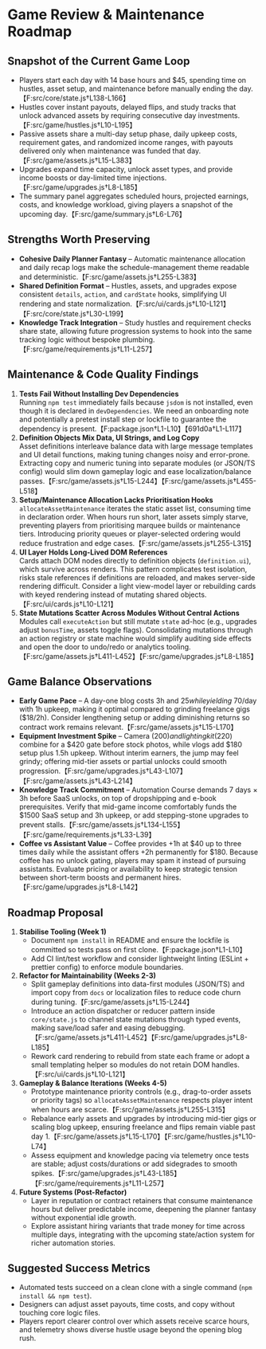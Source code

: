# Game Review & Maintenance Roadmap

## Snapshot of the Current Game Loop
- Players start each day with 14 base hours and $45, spending time on hustles, asset setup, and maintenance before manually ending the day.【F:src/core/state.js†L138-L166】
- Hustles cover instant payouts, delayed flips, and study tracks that unlock advanced assets by requiring consecutive day investments.【F:src/game/hustles.js†L10-L195】
- Passive assets share a multi-day setup phase, daily upkeep costs, requirement gates, and randomized income ranges, with payouts delivered only when maintenance was funded that day.【F:src/game/assets.js†L15-L383】
- Upgrades expand time capacity, unlock asset types, and provide income boosts or day-limited time injections.【F:src/game/upgrades.js†L8-L185】
- The summary panel aggregates scheduled hours, projected earnings, costs, and knowledge workload, giving players a snapshot of the upcoming day.【F:src/game/summary.js†L6-L76】

## Strengths Worth Preserving
- **Cohesive Daily Planner Fantasy** – Automatic maintenance allocation and daily recap logs make the schedule-management theme readable and deterministic.【F:src/game/assets.js†L255-L383】
- **Shared Definition Format** – Hustles, assets, and upgrades expose consistent `details`, `action`, and `cardState` hooks, simplifying UI rendering and state normalization.【F:src/ui/cards.js†L10-L121】【F:src/core/state.js†L30-L199】
- **Knowledge Track Integration** – Study hustles and requirement checks share state, allowing future progression systems to hook into the same tracking logic without bespoke plumbing.【F:src/game/requirements.js†L11-L257】

## Maintenance & Code Quality Findings
1. **Tests Fail Without Installing Dev Dependencies**  
   Running `npm test` immediately fails because `jsdom` is not installed, even though it is declared in `devDependencies`. We need an onboarding note and potentially a pretest install step or lockfile to guarantee the dependency is present.【F:package.json†L1-L10】【691d0a†L1-L117】
2. **Definition Objects Mix Data, UI Strings, and Log Copy**  
   Asset definitions interleave balance data with large message templates and UI detail functions, making tuning changes noisy and error-prone. Extracting copy and numeric tuning into separate modules (or JSON/TS config) would slim down gameplay logic and ease localization/balance passes.【F:src/game/assets.js†L15-L244】【F:src/game/assets.js†L455-L518】
3. **Setup/Maintenance Allocation Lacks Prioritisation Hooks**  
   `allocateAssetMaintenance` iterates the static asset list, consuming time in declaration order. When hours run short, later assets simply starve, preventing players from prioritising marquee builds or maintenance tiers. Introducing priority queues or player-selected ordering would reduce frustration and edge cases.【F:src/game/assets.js†L255-L315】
4. **UI Layer Holds Long-Lived DOM References**  
   Cards attach DOM nodes directly to definition objects (`definition.ui`), which survive across renders. This pattern complicates test isolation, risks stale references if definitions are reloaded, and makes server-side rendering difficult. Consider a light view-model layer or rebuilding cards with keyed rendering instead of mutating shared objects.【F:src/ui/cards.js†L10-L121】
5. **State Mutations Scatter Across Modules Without Central Actions**  
   Modules call `executeAction` but still mutate `state` ad-hoc (e.g., upgrades adjust `bonusTime`, assets toggle flags). Consolidating mutations through an action registry or state machine would simplify auditing side effects and open the door to undo/redo or analytics tooling.【F:src/game/assets.js†L411-L452】【F:src/game/upgrades.js†L8-L185】

## Game Balance Observations
- **Early Game Pace** – A day-one blog costs 3h and $25 while yielding ~$70/day with 1h upkeep, making it optimal compared to grinding freelance gigs ($18/2h). Consider lengthening setup or adding diminishing returns so contract work remains relevant.【F:src/game/assets.js†L15-L170】
- **Equipment Investment Spike** – Camera ($200) and lighting kit ($220) combine for a $420 gate before stock photos, while vlogs add $180 setup plus 1.5h upkeep. Without interim earners, the jump may feel grindy; offering mid-tier assets or partial unlocks could smooth progression.【F:src/game/upgrades.js†L43-L107】【F:src/game/assets.js†L43-L214】
- **Knowledge Track Commitment** – Automation Course demands 7 days × 3h before SaaS unlocks, on top of dropshipping and e-book prerequisites. Verify that mid-game income comfortably funds the $1500 SaaS setup and 3h upkeep, or add stepping-stone upgrades to prevent stalls.【F:src/game/assets.js†L134-L155】【F:src/game/requirements.js†L33-L39】
- **Coffee vs Assistant Value** – Coffee provides +1h at $40 up to three times daily while the assistant offers +2h permanently for $180. Because coffee has no unlock gating, players may spam it instead of pursuing assistants. Evaluate pricing or availability to keep strategic tension between short-term boosts and permanent hires.【F:src/game/upgrades.js†L8-L142】

## Roadmap Proposal
1. **Stabilise Tooling (Week 1)**
   - Document `npm install` in README and ensure the lockfile is committed so tests pass on first clone.【F:package.json†L1-L10】
   - Add CI lint/test workflow and consider lightweight linting (ESLint + prettier config) to enforce module boundaries.
2. **Refactor for Maintainability (Weeks 2-3)**
   - Split gameplay definitions into data-first modules (JSON/TS) and import copy from `docs` or localization files to reduce code churn during tuning.【F:src/game/assets.js†L15-L244】
   - Introduce an action dispatcher or reducer pattern inside `core/state.js` to channel state mutations through typed events, making save/load safer and easing debugging.【F:src/game/assets.js†L411-L452】【F:src/game/upgrades.js†L8-L185】
   - Rework card rendering to rebuild from state each frame or adopt a small templating helper so modules do not retain DOM handles.【F:src/ui/cards.js†L10-L121】
3. **Gameplay & Balance Iterations (Weeks 4-5)**
   - Prototype maintenance priority controls (e.g., drag-to-order assets or priority tags) so `allocateAssetMaintenance` respects player intent when hours are scarce.【F:src/game/assets.js†L255-L315】
   - Rebalance early assets and upgrades by introducing mid-tier gigs or scaling blog upkeep, ensuring freelance and flips remain viable past day 1.【F:src/game/assets.js†L15-L170】【F:src/game/hustles.js†L10-L74】
   - Assess equipment and knowledge pacing via telemetry once tests are stable; adjust costs/durations or add sidegrades to smooth spikes.【F:src/game/upgrades.js†L43-L185】【F:src/game/requirements.js†L11-L257】
4. **Future Systems (Post-Refactor)**
   - Layer in reputation or contract retainers that consume maintenance hours but deliver predictable income, deepening the planner fantasy without exponential idle growth.
   - Explore assistant hiring variants that trade money for time across multiple days, integrating with the upcoming state/action system for richer automation stories.

## Suggested Success Metrics
- Automated tests succeed on a clean clone with a single command (`npm install && npm test`).
- Designers can adjust asset payouts, time costs, and copy without touching core logic files.
- Players report clearer control over which assets receive scarce hours, and telemetry shows diverse hustle usage beyond the opening blog rush.
